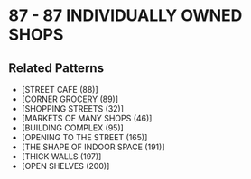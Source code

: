 # 87 - 87 INDIVIDUALLY OWNED SHOPS

## Related Patterns

- [STREET CAFE (88)]
- [CORNER GROCERY (89)]
- [SHOPPING STREETS (32)]
- [MARKETS OF MANY SHOPS (46)]
- [BUILDING COMPLEX (95)]
- [OPENING TO THE STREET (165)]
- [THE SHAPE OF INDOOR SPACE (191)]
- [THICK WALLS (197)]
- [OPEN SHELVES (200)]
